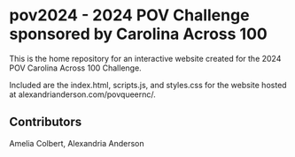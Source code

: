 # pov2024 - 2024 POV Challenge sponsored by Carolina Across 100 

This is the home repository for an interactive website created for the 2024 POV Carolina Across 100 Challenge.

Included are the index.html, scripts.js, and styles.css for the website hosted at alexandrianderson.com/povqueernc/.


## Contributors

Amelia Colbert, 
Alexandria Anderson

